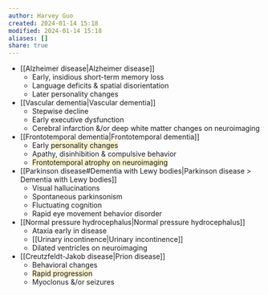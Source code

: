 ```yaml
---
author: Harvey Guo
created: 2024-01-14 15:18
modified: 2024-01-14 15:18
aliases: []
share: true
---
```


- [[Alzheimer disease|Alzheimer disease]]
	- Early, insidious short-term memory loss
	- Language deficits & spatial disorientation
	- Later personality changes
- [[Vascular dementia|Vascular dementia]]
	- Stepwise decline
	- Early executive dysfunction
	- Cerebral infarction &/or deep white matter changes on neuroimaging
- [[Frontotemporal dementia|Frontotemporal dementia]]
	- Early <span style="background:rgba(240, 200, 0, 0.2)">personality changes</span>
	- Apathy, disinhibition & compulsive behavior
	- <span style="background:rgba(240, 200, 0, 0.2)">Frontotemporal atrophy on neuroimaging</span>
- [[Parkinson disease#Dementia with Lewy bodies|Parkinson disease > Dementia with Lewy bodies]]
	- Visual hallucinations
	- Spontaneous parkinsonism
	- Fluctuating cognition
	- Rapid eye movement behavior disorder
- [[Normal pressure hydrocephalus|Normal pressure hydrocephalus]]
	- Ataxia early in disease
	- [[Urinary incontinence|Urinary incontinence]]
	- Dilated ventricles on neuroimaging
- [[Creutzfeldt-Jakob disease|Prion disease]]
	- Behavioral changes
	- <span style="background:rgba(240, 200, 0, 0.2)">Rapid progression</span>
	- Myoclonus &/or seizures
